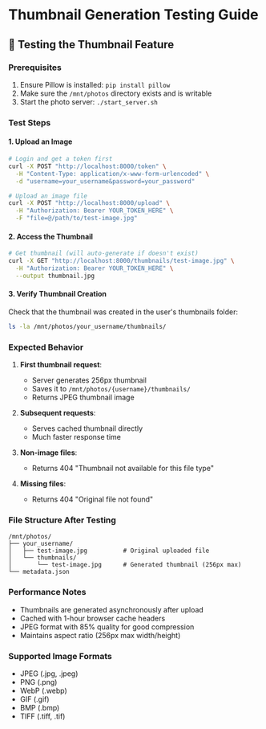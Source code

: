 # Thumbnail Generation Testing Guide

## 🧪 Testing the Thumbnail Feature

### Prerequisites
1. Ensure Pillow is installed: `pip install pillow`
2. Make sure the `/mnt/photos` directory exists and is writable
3. Start the photo server: `./start_server.sh`

### Test Steps

#### 1. Upload an Image
```bash
# Login and get a token first
curl -X POST "http://localhost:8000/token" \
  -H "Content-Type: application/x-www-form-urlencoded" \
  -d "username=your_username&password=your_password"

# Upload an image file
curl -X POST "http://localhost:8000/upload" \
  -H "Authorization: Bearer YOUR_TOKEN_HERE" \
  -F "file=@/path/to/test-image.jpg"
```

#### 2. Access the Thumbnail
```bash
# Get thumbnail (will auto-generate if doesn't exist)
curl -X GET "http://localhost:8000/thumbnails/test-image.jpg" \
  -H "Authorization: Bearer YOUR_TOKEN_HERE" \
  --output thumbnail.jpg
```

#### 3. Verify Thumbnail Creation
Check that the thumbnail was created in the user's thumbnails folder:
```bash
ls -la /mnt/photos/your_username/thumbnails/
```

### Expected Behavior

1. **First thumbnail request**: 
   - Server generates 256px thumbnail
   - Saves it to `/mnt/photos/{username}/thumbnails/`
   - Returns JPEG thumbnail image

2. **Subsequent requests**:
   - Serves cached thumbnail directly
   - Much faster response time

3. **Non-image files**:
   - Returns 404 "Thumbnail not available for this file type"

4. **Missing files**:
   - Returns 404 "Original file not found"

### File Structure After Testing
```
/mnt/photos/
├── your_username/
│   ├── test-image.jpg          # Original uploaded file
│   └── thumbnails/
│       └── test-image.jpg      # Generated thumbnail (256px max)
└── metadata.json
```

### Performance Notes
- Thumbnails are generated asynchronously after upload
- Cached with 1-hour browser cache headers
- JPEG format with 85% quality for good compression
- Maintains aspect ratio (256px max width/height)

### Supported Image Formats
- JPEG (.jpg, .jpeg)
- PNG (.png)
- WebP (.webp)
- GIF (.gif)
- BMP (.bmp)
- TIFF (.tiff, .tif)
